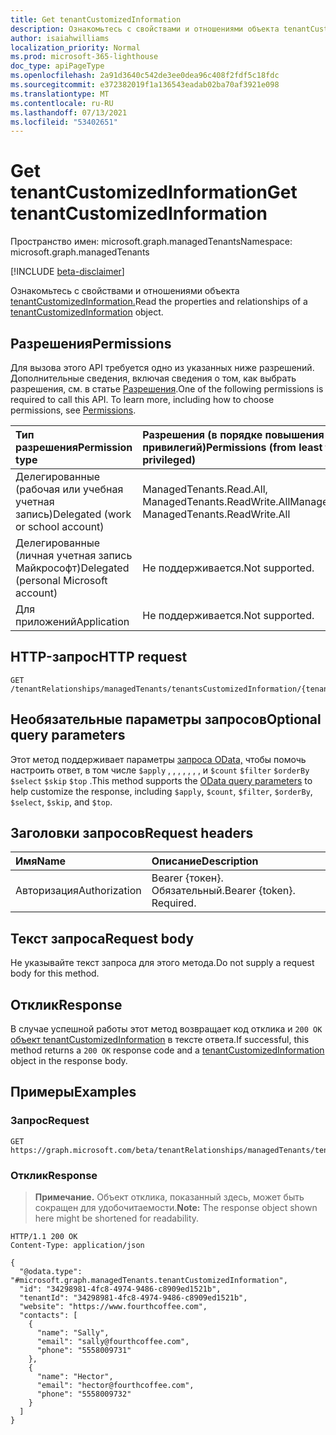 ```yaml
---
title: Get tenantCustomizedInformation
description: Ознакомьтесь с свойствами и отношениями объекта tenantCustomizedInformation.
author: isaiahwilliams
localization_priority: Normal
ms.prod: microsoft-365-lighthouse
doc_type: apiPageType
ms.openlocfilehash: 2a91d3640c542de3ee0dea96c408f2fdf5c18fdc
ms.sourcegitcommit: e372382019f1a136543eadab02ba70af3921e098
ms.translationtype: MT
ms.contentlocale: ru-RU
ms.lasthandoff: 07/13/2021
ms.locfileid: "53402651"
---
```

# <a name="get-tenantcustomizedinformation"></a><span data-ttu-id="58398-103">Get tenantCustomizedInformation</span><span class="sxs-lookup"><span data-stu-id="58398-103">Get tenantCustomizedInformation</span></span>
<span data-ttu-id="58398-104">Пространство имен: microsoft.graph.managedTenants</span><span class="sxs-lookup"><span data-stu-id="58398-104">Namespace: microsoft.graph.managedTenants</span></span>

[!INCLUDE [beta-disclaimer](../../includes/beta-disclaimer.md)]

<span data-ttu-id="58398-105">Ознакомьтесь с свойствами и отношениями объекта [tenantCustomizedInformation.](../resources/managedtenants-tenantcustomizedinformation.md)</span><span class="sxs-lookup"><span data-stu-id="58398-105">Read the properties and relationships of a [tenantCustomizedInformation](../resources/managedtenants-tenantcustomizedinformation.md) object.</span></span>

## <a name="permissions"></a><span data-ttu-id="58398-106">Разрешения</span><span class="sxs-lookup"><span data-stu-id="58398-106">Permissions</span></span>
<span data-ttu-id="58398-p101">Для вызова этого API требуется одно из указанных ниже разрешений. Дополнительные сведения, включая сведения о том, как выбрать разрешения, см. в статье [Разрешения](/graph/permissions-reference).</span><span class="sxs-lookup"><span data-stu-id="58398-p101">One of the following permissions is required to call this API. To learn more, including how to choose permissions, see [Permissions](/graph/permissions-reference).</span></span>

|<span data-ttu-id="58398-109">Тип разрешения</span><span class="sxs-lookup"><span data-stu-id="58398-109">Permission type</span></span>|<span data-ttu-id="58398-110">Разрешения (в порядке повышения привилегий)</span><span class="sxs-lookup"><span data-stu-id="58398-110">Permissions (from least to most privileged)</span></span>|
|:---|:---|
|<span data-ttu-id="58398-111">Делегированные (рабочая или учебная учетная запись)</span><span class="sxs-lookup"><span data-stu-id="58398-111">Delegated (work or school account)</span></span>|<span data-ttu-id="58398-112">ManagedTenants.Read.All, ManagedTenants.ReadWrite.All</span><span class="sxs-lookup"><span data-stu-id="58398-112">ManagedTenants.Read.All, ManagedTenants.ReadWrite.All</span></span>|
|<span data-ttu-id="58398-113">Делегированные (личная учетная запись Майкрософт)</span><span class="sxs-lookup"><span data-stu-id="58398-113">Delegated (personal Microsoft account)</span></span>|<span data-ttu-id="58398-114">Не поддерживается.</span><span class="sxs-lookup"><span data-stu-id="58398-114">Not supported.</span></span>|
|<span data-ttu-id="58398-115">Для приложений</span><span class="sxs-lookup"><span data-stu-id="58398-115">Application</span></span>|<span data-ttu-id="58398-116">Не поддерживается.</span><span class="sxs-lookup"><span data-stu-id="58398-116">Not supported.</span></span>|

## <a name="http-request"></a><span data-ttu-id="58398-117">HTTP-запрос</span><span class="sxs-lookup"><span data-stu-id="58398-117">HTTP request</span></span>

<!-- {
  "blockType": "ignored"
}
-->
``` http
GET /tenantRelationships/managedTenants/tenantsCustomizedInformation/{tenantCustomizedInformationId}
```

## <a name="optional-query-parameters"></a><span data-ttu-id="58398-118">Необязательные параметры запросов</span><span class="sxs-lookup"><span data-stu-id="58398-118">Optional query parameters</span></span>
<span data-ttu-id="58398-119">Этот метод поддерживает параметры [запроса OData,](/graph/query-parameters) чтобы помочь настроить ответ, в том числе `$apply` , , , , , , , и `$count` `$filter` `$orderBy` `$select` `$skip` `$top` .</span><span class="sxs-lookup"><span data-stu-id="58398-119">This method supports the [OData query parameters](/graph/query-parameters) to help customize the response, including `$apply`, `$count`, `$filter`, `$orderBy`, `$select`, `$skip`, and `$top`.</span></span>

## <a name="request-headers"></a><span data-ttu-id="58398-120">Заголовки запросов</span><span class="sxs-lookup"><span data-stu-id="58398-120">Request headers</span></span>
|<span data-ttu-id="58398-121">Имя</span><span class="sxs-lookup"><span data-stu-id="58398-121">Name</span></span>|<span data-ttu-id="58398-122">Описание</span><span class="sxs-lookup"><span data-stu-id="58398-122">Description</span></span>|
|:---|:---|
|<span data-ttu-id="58398-123">Авторизация</span><span class="sxs-lookup"><span data-stu-id="58398-123">Authorization</span></span>|<span data-ttu-id="58398-p102">Bearer {токен}. Обязательный.</span><span class="sxs-lookup"><span data-stu-id="58398-p102">Bearer {token}. Required.</span></span>|

## <a name="request-body"></a><span data-ttu-id="58398-126">Текст запроса</span><span class="sxs-lookup"><span data-stu-id="58398-126">Request body</span></span>
<span data-ttu-id="58398-127">Не указывайте текст запроса для этого метода.</span><span class="sxs-lookup"><span data-stu-id="58398-127">Do not supply a request body for this method.</span></span>

## <a name="response"></a><span data-ttu-id="58398-128">Отклик</span><span class="sxs-lookup"><span data-stu-id="58398-128">Response</span></span>

<span data-ttu-id="58398-129">В случае успешной работы этот метод возвращает код отклика и `200 OK` [объект tenantCustomizedInformation](../resources/managedtenants-tenantcustomizedinformation.md) в тексте ответа.</span><span class="sxs-lookup"><span data-stu-id="58398-129">If successful, this method returns a `200 OK` response code and a [tenantCustomizedInformation](../resources/managedtenants-tenantcustomizedinformation.md) object in the response body.</span></span>

## <a name="examples"></a><span data-ttu-id="58398-130">Примеры</span><span class="sxs-lookup"><span data-stu-id="58398-130">Examples</span></span>

### <a name="request"></a><span data-ttu-id="58398-131">Запрос</span><span class="sxs-lookup"><span data-stu-id="58398-131">Request</span></span>
<!-- {
  "blockType": "request",
  "name": "get_tenantcustomizedinformation"
}
-->
``` http
GET https://graph.microsoft.com/beta/tenantRelationships/managedTenants/tenantsCustomizedInformation/{tenantCustomizedInformationId}
```


### <a name="response"></a><span data-ttu-id="58398-132">Отклик</span><span class="sxs-lookup"><span data-stu-id="58398-132">Response</span></span>
><span data-ttu-id="58398-133">**Примечание.** Объект отклика, показанный здесь, может быть сокращен для удобочитаемости.</span><span class="sxs-lookup"><span data-stu-id="58398-133">**Note:** The response object shown here might be shortened for readability.</span></span>
<!-- {
  "blockType": "response",
  "truncated": true,
  "@odata.type": "microsoft.graph.managedTenants.tenantCustomizedInformation"
}
-->
``` http
HTTP/1.1 200 OK
Content-Type: application/json

{
  "@odata.type": "#microsoft.graph.managedTenants.tenantCustomizedInformation",
  "id": "34298981-4fc8-4974-9486-c8909ed1521b",
  "tenantId": "34298981-4fc8-4974-9486-c8909ed1521b",
  "website": "https://www.fourthcoffee.com",
  "contacts": [
    {
      "name": "Sally",
      "email": "sally@fourthcoffee.com",
      "phone": "5558009731"
    },
    {
      "name": "Hector",
      "email": "hector@fourthcoffee.com",
      "phone": "5558009732"
    }
  ]
}
```
